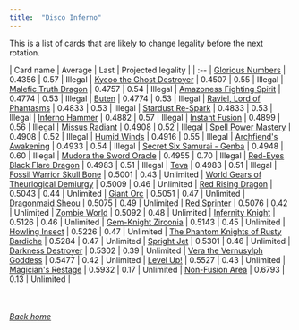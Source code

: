 ```yaml
---
title:  "Disco Inferno"
---
```


This is a list of cards that are likely to change legality before the next rotation.

| Card name | Average | Last | Projected legality |
| :-- |
[Glorious Numbers](https://db.ygoprodeck.com/card/?search=Glorious%20Numbers) | 0.4356 | 0.57 | Illegal |
[Kycoo the Ghost Destroyer](https://db.ygoprodeck.com/card/?search=Kycoo%20the%20Ghost%20Destroyer) | 0.4507 | 0.55 | Illegal |
[Malefic Truth Dragon](https://db.ygoprodeck.com/card/?search=Malefic%20Truth%20Dragon) | 0.4757 | 0.54 | Illegal |
[Amazoness Fighting Spirit](https://db.ygoprodeck.com/card/?search=Amazoness%20Fighting%20Spirit) | 0.4774 | 0.53 | Illegal |
[Buten](https://db.ygoprodeck.com/card/?search=Buten) | 0.4774 | 0.53 | Illegal |
[Raviel, Lord of Phantasms](https://db.ygoprodeck.com/card/?search=Raviel,%20Lord%20of%20Phantasms) | 0.4833 | 0.53 | Illegal |
[Stardust Re-Spark](https://db.ygoprodeck.com/card/?search=Stardust%20Re-Spark) | 0.4833 | 0.53 | Illegal |
[Inferno Hammer](https://db.ygoprodeck.com/card/?search=Inferno%20Hammer) | 0.4882 | 0.57 | Illegal |
[Instant Fusion](https://db.ygoprodeck.com/card/?search=Instant%20Fusion) | 0.4899 | 0.56 | Illegal |
[Missus Radiant](https://db.ygoprodeck.com/card/?search=Missus%20Radiant) | 0.4908 | 0.52 | Illegal |
[Spell Power Mastery](https://db.ygoprodeck.com/card/?search=Spell%20Power%20Mastery) | 0.4908 | 0.52 | Illegal |
[Humid Winds](https://db.ygoprodeck.com/card/?search=Humid%20Winds) | 0.4916 | 0.55 | Illegal |
[Archfiend's Awakening](https://db.ygoprodeck.com/card/?search=Archfiend's%20Awakening) | 0.4933 | 0.54 | Illegal |
[Secret Six Samurai - Genba](https://db.ygoprodeck.com/card/?search=Secret%20Six%20Samurai%20-%20Genba) | 0.4948 | 0.60 | Illegal |
[Mudora the Sword Oracle](https://db.ygoprodeck.com/card/?search=Mudora%20the%20Sword%20Oracle) | 0.4955 | 0.70 | Illegal |
[Red-Eyes Black Flare Dragon](https://db.ygoprodeck.com/card/?search=Red-Eyes%20Black%20Flare%20Dragon) | 0.4983 | 0.51 | Illegal |
[Teva](https://db.ygoprodeck.com/card/?search=Teva) | 0.4983 | 0.51 | Illegal |
[Fossil Warrior Skull Bone](https://db.ygoprodeck.com/card/?search=Fossil%20Warrior%20Skull%20Bone) | 0.5001 | 0.43 | Unlimited |
[World Gears of Theurlogical Demiurgy](https://db.ygoprodeck.com/card/?search=World%20Gears%20of%20Theurlogical%20Demiurgy) | 0.5009 | 0.46 | Unlimited |
[Red Rising Dragon](https://db.ygoprodeck.com/card/?search=Red%20Rising%20Dragon) | 0.5043 | 0.44 | Unlimited |
[Giant Orc](https://db.ygoprodeck.com/card/?search=Giant%20Orc) | 0.5051 | 0.47 | Unlimited |
[Dragonmaid Sheou](https://db.ygoprodeck.com/card/?search=Dragonmaid%20Sheou) | 0.5075 | 0.49 | Unlimited |
[Red Sprinter](https://db.ygoprodeck.com/card/?search=Red%20Sprinter) | 0.5076 | 0.42 | Unlimited |
[Zombie World](https://db.ygoprodeck.com/card/?search=Zombie%20World) | 0.5092 | 0.48 | Unlimited |
[Infernity Knight](https://db.ygoprodeck.com/card/?search=Infernity%20Knight) | 0.5126 | 0.46 | Unlimited |
[Gem-Knight Zirconia](https://db.ygoprodeck.com/card/?search=Gem-Knight%20Zirconia) | 0.5143 | 0.45 | Unlimited |
[Howling Insect](https://db.ygoprodeck.com/card/?search=Howling%20Insect) | 0.5226 | 0.47 | Unlimited |
[The Phantom Knights of Rusty Bardiche](https://db.ygoprodeck.com/card/?search=The%20Phantom%20Knights%20of%20Rusty%20Bardiche) | 0.5284 | 0.47 | Unlimited |
[Spright Jet](https://db.ygoprodeck.com/card/?search=Spright%20Jet) | 0.5301 | 0.46 | Unlimited |
[Darkness Destroyer](https://db.ygoprodeck.com/card/?search=Darkness%20Destroyer) | 0.5302 | 0.39 | Unlimited |
[Vera the Vernusylph Goddess](https://db.ygoprodeck.com/card/?search=Vera%20the%20Vernusylph%20Goddess) | 0.5477 | 0.42 | Unlimited |
[Level Up!](https://db.ygoprodeck.com/card/?search=Level%20Up!) | 0.5527 | 0.43 | Unlimited |
[Magician's Restage](https://db.ygoprodeck.com/card/?search=Magician's%20Restage) | 0.5932 | 0.17 | Unlimited |
[Non-Fusion Area](https://db.ygoprodeck.com/card/?search=Non-Fusion%20Area) | 0.6793 | 0.13 | Unlimited |

<br>

###### [Back home](index)